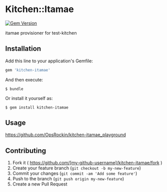 # Kitchen::Itamae

[![Gem Version](https://badge.fury.io/rb/kitchen-itamae.svg)](http://badge.fury.io/rb/kitchen-itamae)

itamae provisioner for test-kitchen


## Installation

Add this line to your application's Gemfile:

```ruby
gem 'kitchen-itamae'
```

And then execute:

    $ bundle

Or install it yourself as:

    $ gem install kitchen-itamae

## Usage

https://github.com/OpsRockin/kitchen-itamae_playground

## Contributing

1. Fork it ( https://github.com/[my-github-username]/kitchen-itamae/fork )
2. Create your feature branch (`git checkout -b my-new-feature`)
3. Commit your changes (`git commit -am 'Add some feature'`)
4. Push to the branch (`git push origin my-new-feature`)
5. Create a new Pull Request
